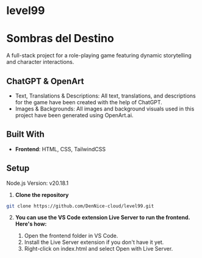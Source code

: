# level99

# Sombras del Destino

A full-stack project for a role-playing game featuring dynamic storytelling and character interactions.

## ChatGPT & OpenArt
 - Text, Translations & Descriptions: All text, translations, and descriptions for the game have been created with the help of ChatGPT.
 - Images & Backgrounds: All images and background visuals used in this project have been generated using OpenArt.ai.

## Built With

- **Frontend**: HTML, CSS, TailwindCSS

## Setup

Node.js Version: v20.18.1

1. **Clone the repository**

```bash
git clone https://github.com/DenNice-cloud/level99.git
```

2. **You can use the VS Code extension Live Server to run the frontend. Here's how:**

   1) Open the frontend folder in VS Code.
   2) Install the Live Server extension if you don't have it yet.
   3) Right-click on index.html and select Open with Live Server.
